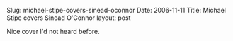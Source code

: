 Slug: michael-stipe-covers-sinead-oconnor
Date: 2006-11-11
Title: Michael Stipe covers Sinead O'Connor
layout: post

Nice cover I&#39;d not heard before.

<object height="350" width="425"><param name="movie" value="http://www.youtube.com/v/ERK6YhIjecM" /><param name="wmode" value="transparent" /><embed height="350" src="http://www.youtube.com/v/ERK6YhIjecM" type="application/x-shockwave-flash" width="425" wmode="transparent" /></object>

